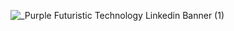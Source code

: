 ![_Purple Futuristic Technology Linkedin Banner (1)](https://github.com/BiaAkemi/Java-Sololearn-projects/assets/145511213/6e8250a2-d30d-48da-8e01-a43a738d336c)

